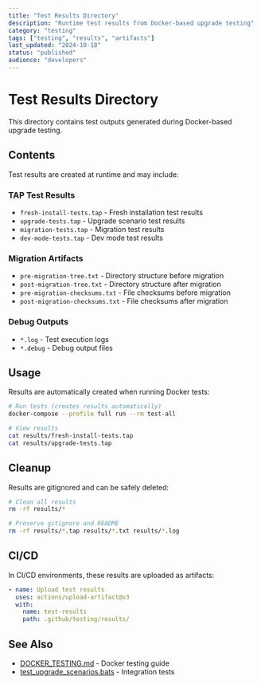 ```yaml
---
title: "Test Results Directory"
description: "Runtime test results from Docker-based upgrade testing"
category: "testing"
tags: ["testing", "results", "artifacts"]
last_updated: "2024-10-18"
status: "published"
audience: "developers"
---
```


# Test Results Directory

This directory contains test outputs generated during Docker-based upgrade testing.

## Contents

Test results are created at runtime and may include:

### TAP Test Results

- `fresh-install-tests.tap` - Fresh installation test results
- `upgrade-tests.tap` - Upgrade scenario test results
- `migration-tests.tap` - Migration test results
- `dev-mode-tests.tap` - Dev mode test results

### Migration Artifacts

- `pre-migration-tree.txt` - Directory structure before migration
- `post-migration-tree.txt` - Directory structure after migration
- `pre-migration-checksums.txt` - File checksums before migration
- `post-migration-checksums.txt` - File checksums after migration

### Debug Outputs

- `*.log` - Test execution logs
- `*.debug` - Debug output files

## Usage

Results are automatically created when running Docker tests:

```bash
# Run tests (creates results automatically)
docker-compose --profile full run --rm test-all

# View results
cat results/fresh-install-tests.tap
cat results/upgrade-tests.tap
```

## Cleanup

Results are gitignored and can be safely deleted:

```bash
# Clean all results
rm -rf results/*

# Preserve gitignore and README
rm -rf results/*.tap results/*.txt results/*.log
```

## CI/CD

In CI/CD environments, these results are uploaded as artifacts:

```yaml
- name: Upload test results
  uses: actions/upload-artifact@v3
  with:
    name: test-results
    path: .github/testing/results/
```

## See Also

- [DOCKER_TESTING.md](../DOCKER_TESTING.md) - Docker testing guide
- [test_upgrade_scenarios.bats](../../tests/integration/test_upgrade_scenarios.bats) - Integration tests
